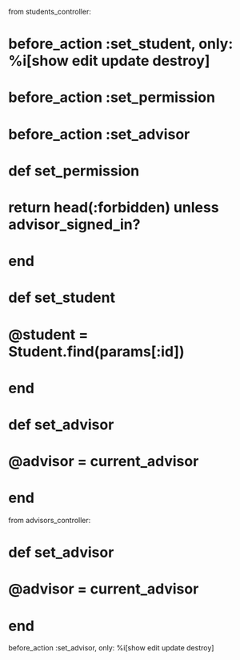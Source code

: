 
from students_controller: 
# before_action :set_student, only: %i[show edit update destroy]
# before_action :set_permission
# before_action :set_advisor
# def set_permission
#   return head(:forbidden) unless advisor_signed_in?
# end

# def set_student
#   @student = Student.find(params[:id])
# end

# def set_advisor
#   @advisor = current_advisor
# end

from advisors_controller:
# def set_advisor
#   @advisor = current_advisor
# end
before_action :set_advisor, only: %i[show edit update destroy]

